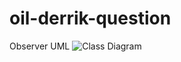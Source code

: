 # oil-derrik-question

Observer UML
![Class Diagram](http://www.plantuml.com/plantuml/proxy?src=https://raw.githubusercontent.com/lightSoulDev/oil-derrik-question/master/observer.puml)
